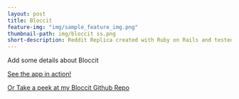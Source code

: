 ```yaml
---
layout: post
title: Bloccit
feature-img: "img/sample_feature_img.png"
thumbnail-path: img/bloccit ss.png
short-description: Reddit Replica created with Ruby on Rails and tested with Rspec
---
```


Add some details about Bloccit

[See the app in action!](https://cryptic-dawn-72531.herokuapp.com/)

[Or Take a peek at my Bloccit Github Repo](https://github.com/alpeterson24/bloccit)

